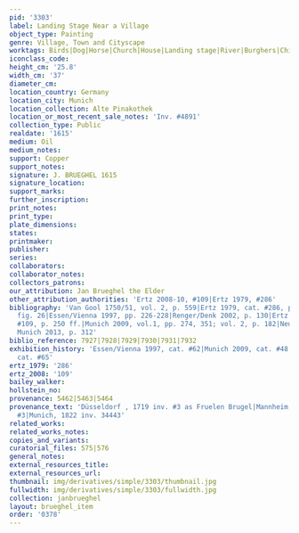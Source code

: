 ```yaml
---
pid: '3303'
label: Landing Stage Near a Village
object_type: Painting
genre: Village, Town and Cityscape
worktags: Birds|Dog|Horse|Church|House|Landing stage|River|Burghers|Children|Fishermen|Boat|Wagon
iconclass_code:
height_cm: '25.8'
width_cm: '37'
diameter_cm:
location_country: Germany
location_city: Munich
location_collection: Alte Pinakothek
location_or_most_recent_sale_notes: 'Inv. #4891'
collection_type: Public
realdate: '1615'
medium: Oil
medium_notes:
support: Copper
support_notes:
signature: J. BRUEGHEL 1615
signature_location:
support_marks:
further_inscription:
print_notes:
print_type:
plate_dimensions:
states:
printmaker:
publisher:
series:
collaborators:
collaborator_notes:
collectors_patrons:
our_attribution: Jan Brueghel the Elder
other_attribution_authorities: 'Ertz 2008-10, #109|Ertz 1979, #286'
bibliography: 'Van Gool 1750/51, vol. 2, p. 559|Ertz 1979, cat. #286, pp. 56, 605;
  fig. 26|Essen/Vienna 1997, pp. 226-228|Renger/Denk 2002, p. 130|Ertz 2008-10, cat.
  #109, p. 250 ff.|Munich 2009, vol.1, pp. 274, 351; vol. 2, p. 182|Neumeister in
  Munich 2013, p. 312'
biblio_reference: 7927|7928|7929|7930|7931|7932
exhibition_history: 'Essen/Vienna 1997, cat. #62|Munich 2009, cat. #48|Munich 2013,
  cat. #65'
ertz_1979: '286'
ertz_2008: '109'
bailey_walker:
hollstein_no:
provenance: 5462|5463|5464
provenance_text: 'Düsseldorf , 1719 inv. #3 as Fruelen Brugel|Mannheim, 1730 inv.
  #3|Munich, 1822 inv. 34443'
related_works:
related_works_notes:
copies_and_variants:
curatorial_files: 575|576
general_notes:
external_resources_title:
external_resources_url:
thumbnail: img/derivatives/simple/3303/thumbnail.jpg
fullwidth: img/derivatives/simple/3303/fullwidth.jpg
collection: janbrueghel
layout: brueghel_item
order: '0378'
---
```

